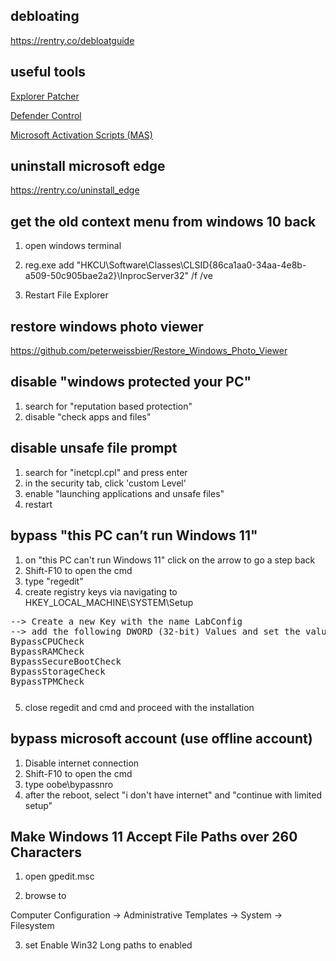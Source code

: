 ## debloating

https://rentry.co/debloatguide

## useful tools
[Explorer Patcher](https://github.com/valinet/ExplorerPatcher)

[Defender Control](https://github.com/qtkite/defender-control)

[Microsoft Activation Scripts (MAS)](https://github.com/massgravel/Microsoft-Activation-Scripts)

## uninstall microsoft edge

https://rentry.co/uninstall_edge

## get the old context menu from windows 10 back

1. open windows terminal

2. reg.exe add "HKCU\Software\Classes\CLSID\{86ca1aa0-34aa-4e8b-a509-50c905bae2a2}\InprocServer32" /f /ve

3. Restart File Explorer

## restore windows photo viewer

https://github.com/peterweissbier/Restore_Windows_Photo_Viewer

## disable "windows protected your PC"

1. search for "reputation based protection"
2. disable "check apps and files"

## disable unsafe file prompt

1. search for "inetcpl.cpl" and press enter
2. in the security tab, click 'custom Level'
3. enable "launching applications and unsafe files"
4. restart

## bypass "this PC can’t run Windows 11"

1. on "this PC can't run Windows 11" click on the arrow to go a step back
2. Shift-F10 to open the cmd
3. type "regedit"
4. create registry keys via navigating to HKEY_LOCAL_MACHINE\SYSTEM\Setup
<pre style="margin-bottom: 0; border-bottom:none; padding-bottom:0.8em;">--> Create a new Key with the name LabConfig
--> add the following DWORD (32-bit) Values and set the values to 1
BypassCPUCheck
BypassRAMCheck
BypassSecureBootCheck
BypassStorageCheck
BypassTPMCheck</pre>

5. close regedit and cmd and proceed with the installation

## bypass microsoft account (use offline account)

1. Disable internet connection
2. Shift-F10 to open the cmd
3. type oobe\bypassnro
4. after the reboot, select "i don't have internet" and "continue with limited setup"

## Make Windows 11 Accept File Paths over 260 Characters

1. open gpedit.msc

2.  browse to

Computer Configuration -> Administrative Templates -> System -> Filesystem

3. set Enable Win32 Long paths to enabled
